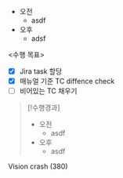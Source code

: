- 오전
	- asdf
- 오후
	- adsf

<수행 목표>
- [x] Jira task 할당
- [x] 매뉴얼 기준 TC diffence check
- [ ] 비어있는 TC 채우기

>[!수행경과]
>- 오전
>	- asdf
>- 오후
>	- asdf

Vision crash (380)